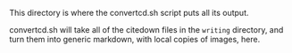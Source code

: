 This directory is where the convertcd.sh script puts all its output.

convertcd.sh will take all of the citedown files in the `writing` directory, and turn them into generic markdown, with local copies of images, here.
